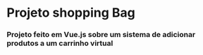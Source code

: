 # Projeto shopping Bag

### Projeto feito em Vue.js sobre um sistema de adicionar produtos a um carrinho virtual